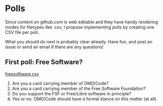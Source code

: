 Polls
=====

Since content on github.com is web editable and they have handy rendering modes for filetypes like .csv, I propose
implementing polls by creating one CSV file per poll.

What you should do next is probably clear already.  Have fun, and post an issue or send an email if there are any
questions!



First poll: Free Software?
--------------------------
[freesoftware.csv](freesoftware.csv)

1. Are you a card carrying member of OMG!Code?
2. Are you a card carrying member of the Free Software Foundation?
3. Do you support the FSF or Free/Libre software in principle?
4. Yes or no: OMG!Code should have a formal stance on this matter (at all).
